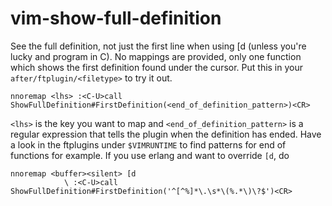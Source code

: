 # vim-show-full-definition

See the full definition, not just the first line when using [d (unless you're
lucky and program in C). No mappings are provided, only one function which shows
the first definition found under the cursor. Put this in your
`after/ftplugin/<filetype>` to try it out.

```vim
nnoremap <lhs> :<C-U>call ShowFullDefinition#FirstDefinition(<end_of_definition_pattern>)<CR>
```

`<lhs>` is the key you want to map and `<end_of_definition_pattern>` is a
regular expression that tells the plugin when the definition has ended. Have a
look in the ftplugins under `$VIMRUNTIME` to find patterns for end of functions
for example. If you use erlang and want to override `[d`, do

```vim
nnoremap <buffer><silent> [d
            \ :<C-U>call ShowFullDefinition#FirstDefinition('^[^%]*\.\s*\(%.*\)\?$')<CR>
```
